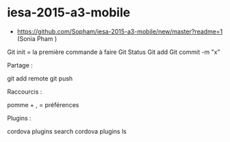 # iesa-2015-a3-mobile

* https://github.com/Sopham/iesa-2015-a3-mobile/new/master?readme=1 (Sonia Pham )

Git init = la première commande à faire 
Git Status 
Git add 
Git commit -m "x"

Partage : 

git add remote 
git push

Raccourcis :

pomme + , = préférences

Plugins : 

cordova plugins search 
cordova plugins ls
